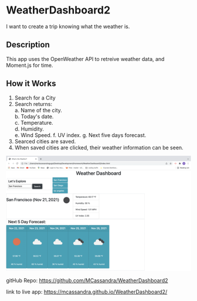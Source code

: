 # WeatherDashboard2
I want to create a trip knowing what the weather is.

## Description  
 This app uses the OpenWeather API to retreive weather data, and Moment.js for time.   

## How it Works  
1. Search for a City
2. Search returns:  
    a. Name of the city.  
    b. Today's date.  
    c. Temperature.  
    d. Humidity.  
    e. Wind Speed.
    f. UV index.
    g. Next five days forecast.  
3. Searced cities are saved.  
4. When saved cities are clicked, their weather information can be seen. 

![screenshot of weather dashboard app](assets/weather.png)

gitHub Repo: https://github.com/MCassandra/WeatherDashboard2   

link to live app: https://mcassandra.github.io/WeatherDashboard2/